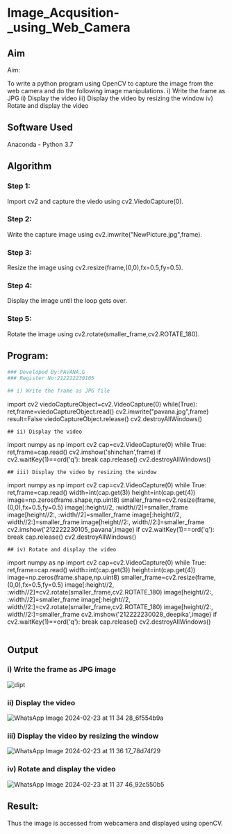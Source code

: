 # Image_Acqusition-_using_Web_Camera
## Aim
 
Aim:
 
To write a python program using OpenCV to capture the image from the web camera and do the following image manipulations.
i) Write the frame as JPG 
ii) Display the video 
iii) Display the video by resizing the window
iv) Rotate and display the video

## Software Used
Anaconda - Python 3.7
## Algorithm
### Step 1:
Import cv2 and capture the viedo using cv2.ViedoCapture(0).
### Step 2:
Write the capture image using cv2.imwrite("NewPicture.jpg",frame).
### Step 3:
Resize the image using cv2.resize(frame,(0,0),fx=0.5,fy=0.5).
### Step 4:
Display the image until the loop gets over.
### Step 5:
Rotate the image using cv2.rotate(smaller_frame,cv2.ROTATE_180).
## Program:
``` Python
### Developed By:PAVANA.G
### Register No:212222230105

## i) Write the frame as JPG file
```
import cv2
viedoCaptureObject=cv2.VideoCapture(0)
while(True):
    ret,frame=viedoCaptureObject.read()
    cv2.imwrite("pavana.jpg",frame)
    result=False
viedoCaptureObject.release()
cv2.destroyAllWindows()
```
## ii) Display the video
```
import numpy as np
import cv2
cap=cv2.VideoCapture(0)
while True:
    ret,frame=cap.read()
    cv2.imshow('shinchan',frame)
    if cv2.waitKey(1)==ord('q'):
        break
cap.release()
cv2.destroyAllWindows()
```
## iii) Display the video by resizing the window
```
import numpy as np
import cv2
cap=cv2.VideoCapture(0)
while True:
    ret,frame=cap.read()
    width=int(cap.get(3))
    height=int(cap.get(4))
    image=np.zeros(frame.shape,np.uint8)
    smaller_frame=cv2.resize(frame,(0,0),fx=0.5,fy=0.5)
    image[:height//2, :width//2]=smaller_frame
    image[height//2:, :width//2]=smaller_frame
    image[:height//2, width//2:]=smaller_frame
    image[height//2:, width//2:]=smaller_frame
    cv2.imshow('212222230105_pavana',image)
    if cv2.waitKey(1)==ord('q'):
        break
cap.release()
cv2.destroyAllWindows()
```
## iv) Rotate and display the video
```
import numpy as np
import cv2
cap=cv2.VideoCapture(0)
while True:
    ret,frame=cap.read()
    width=int(cap.get(3))
    height=int(cap.get(4))
    image=np.zeros(frame.shape,np.uint8)
    smaller_frame=cv2.resize(frame,(0,0),fx=0.5,fy=0.5)
    image[:height//2, :width//2]=cv2.rotate(smaller_frame,cv2.ROTATE_180)
    image[height//2:, :width//2]=smaller_frame
    image[:height//2, width//2:]=cv2.rotate(smaller_frame,cv2.ROTATE_180)
    image[height//2:, width//2:]=smaller_frame
    cv2.imshow('212222230028_deepika',image)
    if cv2.waitKey(1)==ord('q'):
        break
cap.release()
cv2.destroyAllWindows()
```
```
## Output

### i) Write the frame as JPG image
![dipt](https://github.com/gpavana/Image_Acqusition-_using_Web_Camera/assets/118787343/435b57e7-b334-49ba-989b-5cb29e00c0ab)

### ii) Display the video
![WhatsApp Image 2024-02-23 at 11 34 28_6f554b9a](https://github.com/gpavana/Image_Acqusition-_using_Web_Camera/assets/118787343/2f0a9fdf-3417-4e0f-a090-3e2dac1bb47c)

### iii) Display the video by resizing the window
![WhatsApp Image 2024-02-23 at 11 36 17_78d74f29](https://github.com/gpavana/Image_Acqusition-_using_Web_Camera/assets/118787343/d2735903-3f3d-4f33-b422-fb0682409e52)

### iv) Rotate and display the video
![WhatsApp Image 2024-02-23 at 11 37 46_92c550b5](https://github.com/gpavana/Image_Acqusition-_using_Web_Camera/assets/118787343/cdc6b469-9cad-4a81-9b38-fc97431249b2)
## Result:
Thus the image is accessed from webcamera and displayed using openCV.
